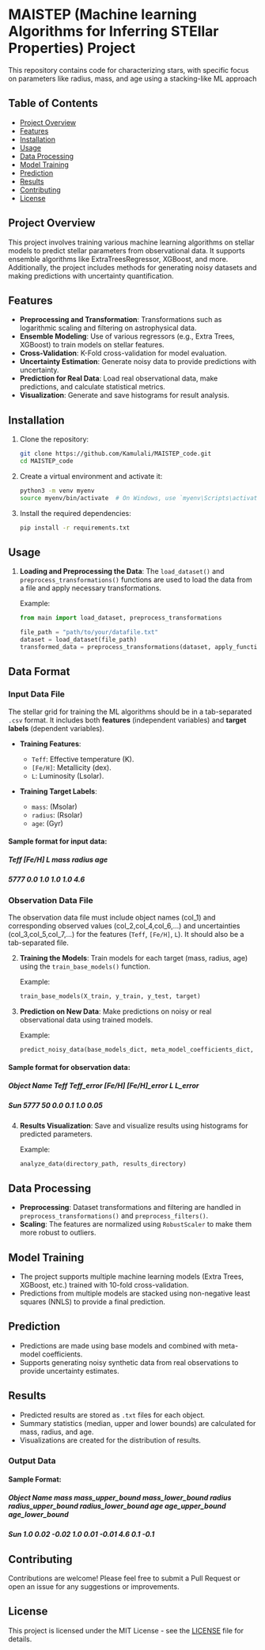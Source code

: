 # MAISTEP (Machine learning Algorithms for Inferring STEllar Properties) Project

This repository contains code for characterizing stars, with specific focus on parameters like radius, mass, and age using a stacking-like ML approach 

## Table of Contents
- [Project Overview](#project-overview)
- [Features](#features)
- [Installation](#installation)
- [Usage](#usage)
- [Data Processing](#data-processing)
- [Model Training](#model-training)
- [Prediction](#prediction)
- [Results](#results)
- [Contributing](#contributing)
- [License](#license)

## Project Overview

This project involves training various machine learning algorithms on stellar models to predict stellar parameters from observational data. It supports ensemble algorithms like ExtraTreesRegressor, XGBoost, and more. Additionally, the project includes methods for generating noisy datasets and making predictions with uncertainty quantification.

## Features

- **Preprocessing and Transformation**: Transformations such as logarithmic scaling and filtering on astrophysical data.
- **Ensemble Modeling**: Use of various regressors (e.g., Extra Trees, XGBoost) to train models on stellar features.
- **Cross-Validation**: K-Fold cross-validation for model evaluation.
- **Uncertainty Estimation**: Generate noisy data to provide predictions with uncertainty.
- **Prediction for Real Data**: Load real observational data, make predictions, and calculate statistical metrics.
- **Visualization**: Generate and save histograms for result analysis.

## Installation

1. Clone the repository:
    ```bash
    git clone https://github.com/Kamulali/MAISTEP_code.git
    cd MAISTEP_code
    ```

2. Create a virtual environment and activate it:
    ```bash
    python3 -m venv myenv
    source myenv/bin/activate  # On Windows, use `myenv\Scripts\activate`
    ```

3. Install the required dependencies:
    ```bash
    pip install -r requirements.txt
    ```

## Usage

1. **Loading and Preprocessing the Data**:
   The `load_dataset()` and `preprocess_transformations()` functions are used to load the data from a file and apply necessary transformations.

    Example:
    ```python
    from main import load_dataset, preprocess_transformations
    
    file_path = "path/to/your/datafile.txt"
    dataset = load_dataset(file_path)
    transformed_data = preprocess_transformations(dataset, apply_function)
    ```
## Data Format

### Input Data File
The stellar grid for training the ML algorithms should be in a tab-separated `.csv` format. It includes both **features** (independent variables) and **target labels** (dependent variables).

- **Training Features**:
  - `Teff`: Effective temperature (K).
  - `[Fe/H]`: Metallicity (dex).
  - `L`: Luminosity (Lsolar).

- **Training Target Labels**:
  - `mass`: (Msolar)
  - `radius`: (Rsolar)
  - `age`: (Gyr)

#### Sample format for input data:
##### Teff    [Fe/H]    L     mass   radius   age
##### 5777    0.0       1.0   1.0    1.0      4.6

### Observation Data File
The observation data file must include object names (col_1) and corresponding observed values (col_2,col_4,col_6,...) and uncertainties (col_3,col_5,col_7,...) for the features (`Teff`, `[Fe/H]`, `L`). It should also be a tab-separated file.

2. **Training the Models**:
   Train models for each target (mass, radius, age) using the `train_base_models()` function.

    Example:
    ```python
    train_base_models(X_train, y_train, y_test, target)
    ```

3. **Prediction on New Data**:
   Make predictions on noisy or real observational data using trained models.

    Example:
    ```python
    predict_noisy_data(base_models_dict, meta_model_coefficients_dict, noisy_data_dfs, scaler, obj_names)
    ```
#### Sample format for observation data:
##### Object Name    Teff    Teff_error    [Fe/H]    [Fe/H]_error    L    L_error
##### Sun            5777    50            0.0       0.1           1.0  0.05

4. **Results Visualization**:
   Save and visualize results using histograms for predicted parameters.

    Example:
    ```python
    analyze_data(directory_path, results_directory)
    ```

## Data Processing

- **Preprocessing**: Dataset transformations and filtering are handled in `preprocess_transformations()` and `preprocess_filters()`.
- **Scaling**: The features are normalized using `RobustScaler` to make them more robust to outliers.

## Model Training

- The project supports multiple machine learning models (Extra Trees, XGBoost, etc.) trained with 10-fold cross-validation.
- Predictions from multiple models are stacked using non-negative least squares (NNLS) to provide a final prediction.

## Prediction

- Predictions are made using base models and combined with meta-model coefficients.
- Supports generating noisy synthetic data from real observations to provide uncertainty estimates.

## Results

- Predicted results are stored as `.txt` files for each object.
- Summary statistics (median, upper and lower bounds) are calculated for mass, radius, and age.
- Visualizations are created for the distribution of results.

### Output Data

#### Sample Format:
##### Object Name    mass   mass_upper_bound  mass_lower_bound  radius   radius_upper_bound  radius_lower_bound  age   age_upper_bound  age_lower_bound
##### Sun            1.0    0.02              -0.02             1.0      0.01                -0.01               4.6   0.1              -0.1


## Contributing

Contributions are welcome! Please feel free to submit a Pull Request or open an issue for any suggestions or improvements.

## License

This project is licensed under the MIT License - see the [LICENSE](LICENSE) file for details.
